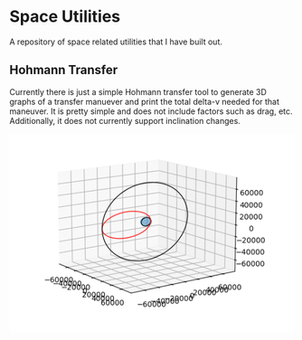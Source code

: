 # Space Utilities

A repository of space related utilities that I have built out.

## Hohmann Transfer
Currently there is just a simple Hohmann transfer tool to generate 3D graphs of a transfer manuever and print the total delta-v needed for that maneuver.  It is pretty simple and does not include factors such as drag, etc.  Additionally, it does not currently support inclination changes.

![hohmann transfer](assets/hohmann_3d.png)
